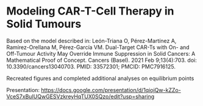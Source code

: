 # Modeling CAR-T-Cell Therapy in Solid Tumours

Based on the model described in: León-Triana O, Pérez-Martínez A, Ramírez-Orellana M, Pérez-García VM. Dual-Target CAR-Ts with On- and Off-Tumour Activity May Override Immune Suppression in Solid Cancers: A Mathematical Proof of Concept. Cancers (Basel). 2021 Feb 9;13(4):703. doi: 10.3390/cancers13040703. PMID: 33572301; PMCID: PMC7916125.

Recreated figures and completed additional analyses on equilibrium points

Presentation: https://docs.google.com/presentation/d/1qiojQw-kZZo-VceS7xBuIUQwGESVzkreyHqTUX0SQzo/edit?usp=sharing
